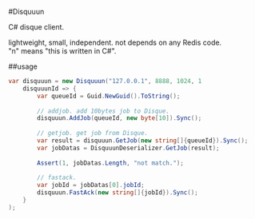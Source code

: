 #Disquuun

C# disque client.

lightweight, small, independent. not depends on any Redis code.  
"n" means "this is written in C#".


##usage
```C#
var disquuun = new Disquuun("127.0.0.1", 8888, 1024, 1
	disquuunId => {
		var queueId = Guid.NewGuid().ToString();
	
		// addjob. add 10bytes job to Disque.
		disquuun.AddJob(queueId, new byte[10]).Sync();
				
		// getjob. get job from Disque.
		var result = disquuun.GetJob(new string[]{queueId}).Sync();
		var jobDatas = DisquuunDeserializer.GetJob(result);
		
		Assert(1, jobDatas.Length, "not match.");
				
		// fastack.
		var jobId = jobDatas[0].jobId;
		disquuun.FastAck(new string[]{jobId}).Sync();
	}
);
```